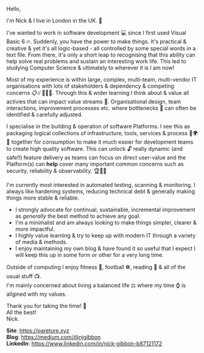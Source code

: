 Hello,

I'm Nick & I live in London in the UK. :city_sunrise:

I've wanted to work in software development :computer: since I first used Visual Basic 6 🔥. Suddenly, you have the power to make things. It's practical & creative & yet it's all logic-based - all controlled by some special words in a text file. From there, it's only a short leap to recognising that this ability can help solve real problems and sustain an interesting work life. This led to studying Computer Science & ultimately to wherever it is I am now!

Most of my experience is within large, complex, multi-team, multi-vendor IT organisations with lots of stakeholders & dependency & competing concerns :clipboard::comet::office::rainbow::crystal_ball:. Through this & wider learning I think about & value all activies that can impact value streams :rocket:. Organisational design, team interactions, improvement processes etc. where bottlenecks :champagne: can often be identified & carefully adjusted.

I specialise in the building & operation of software Platforms. I see this as packaging logical collections of infrastructure, tools, services & process :hammer::earth_africa::wrench: together for consumption to make it much easier for development teams to create high quality software. This can unlock :unlock: really dynamic (and safe!!) feature delivery as teams can focus on direct user-value and the Platform(s) can **help** cover many important common concerns such as security, reliability & observability. :trophy::gun::dragon:

I'm currently most interested in automated testing, scanning & monitoring. I always like hardening systems, reducing technical debt & generally making things more stable & reliable.

* I strongly advocate for continual, sustainable, incremental improvement as *generally* the best method to achieve any goal. 
* I'm a minimalist and am always looking to make things simpler, clearer & more impactful. 
* I highly value learning & try to keep up with modern IT through a variety of media & methods.
* I enjoy maintaining my own blog & have found it so useful that I expect I will keep this up in some form or other for a very long time.

Outside of computing I enjoy fitness :muscle:, football :soccer:, reading :scroll: & all of the usual stuff :tv:.  
I'm mainly concerned about living a balanced life :balance_scale: where my time :watch: is allgined with my values.

Thank you for taking the time! :beers:  
All the best!  
Nick.

**Site**: https://pareture.xyz  
**Blog**: https://medium.com/@njgibbon  
**LinkedIn**: https://www.linkedin.com/in/nick-gibbon-b87121172
